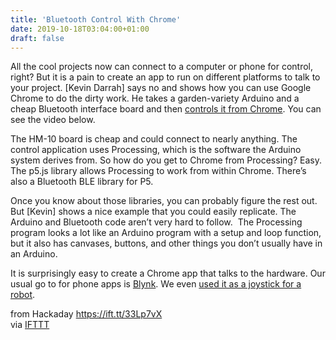 ```yaml
---
title: 'Bluetooth Control With Chrome'
date: 2019-10-18T03:04:00+01:00
draft: false
---
```


All the cool projects now can connect to a computer or phone for control, right? But it is a pain to create an app to run on different platforms to talk to your project. \[Kevin Darrah\] says no and shows how you can use Google Chrome to do the dirty work. He takes a garden-variety Arduino and a cheap Bluetooth interface board and then [controls it from Chrome](https://www.youtube.com/watch?v=w_mRj5IlVpg). You can see the video below.

The HM-10 board is cheap and could connect to nearly anything. The control application uses Processing, which is the software the Arduino system derives from. So how do you get to Chrome from Processing? Easy. The p5.js library allows Processing to work from within Chrome. There’s also a Bluetooth BLE library for P5.

Once you know about those libraries, you can probably figure the rest out. But \[Kevin\] shows a nice example that you could easily replicate. The Arduino and Bluetooth code aren’t very hard to follow.  The Processing program looks a lot like an Arduino program with a setup and loop function, but it also has canvases, buttons, and other things you don’t usually have in an Arduino.

It is surprisingly easy to create a Chrome app that talks to the hardware. Our usual go to for phone apps is [Blynk](https://hackaday.com/2016/03/10/app-control-with-ease-using-blynk/). We even [used it as a joystick for a robot](https://hackaday.com/2016/12/01/the-joy-of-the-esp8266-and-blynk/#more-231533).

  
  
from Hackaday https://ift.tt/33Lp7vX  
via [IFTTT](https://ifttt.com/?ref=da&site=blogger)